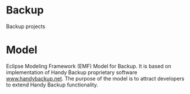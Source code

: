 # Backup
Backup projects

# Model

Eclipse Modeling Framework (EMF) Model for Backup.
It is based on implementation of Handy Backup proprietary software www.handybackup.net.
The purpose of the model is to attract developers to extend Handy Backup functionality.
